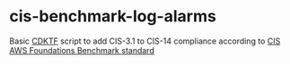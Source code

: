 # cis-benchmark-log-alarms
Basic [CDKTF](https://learn.hashicorp.com/tutorials/terraform/cdktf) script to add CIS-3.1 to CIS-14 compliance according to [CIS AWS Foundations Benchmark standard](https://docs.aws.amazon.com/securityhub/latest/userguide/securityhub-standards-cis.html)

